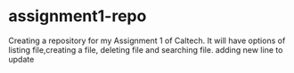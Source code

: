 # assignment1-repo
Creating a repository for my Assignment 1 of Caltech.
It will have options of listing file,creating a file, deleting file and searching file.
adding new line to update
